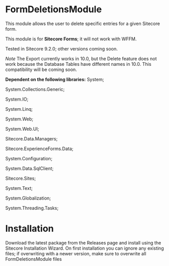 # FormDeletionsModule

This module allows the user to delete specific entries for a given Sitecore form.

This module is for **Sitecore Forms**; it will not work with WFFM.

Tested in Sitecore 9.2.0; other versions coming soon.

*Note* The Export currently works in 10.0, but the Delete feature does not work because the Database Tables have different names in 10.0. This compatibility will be coming soon.

**Dependent on the following libraries:**
System;

System.Collections.Generic;

System.IO;

System.Linq;

System.Web;

System.Web.UI;

Sitecore.Data.Managers;

Sitecore.ExperienceForms.Data;

System.Configuration;

System.Data.SqlClient;

Sitecore.Sites;

System.Text;

System.Globalization;

System.Threading.Tasks;

# Installation

Download the latest package from the Releases page and install using the Sitecore Installation Wizard. On first installation you can ignore any existing files; if overwriting with a newer version, make sure to overwrite all FormDeletionsModule files

